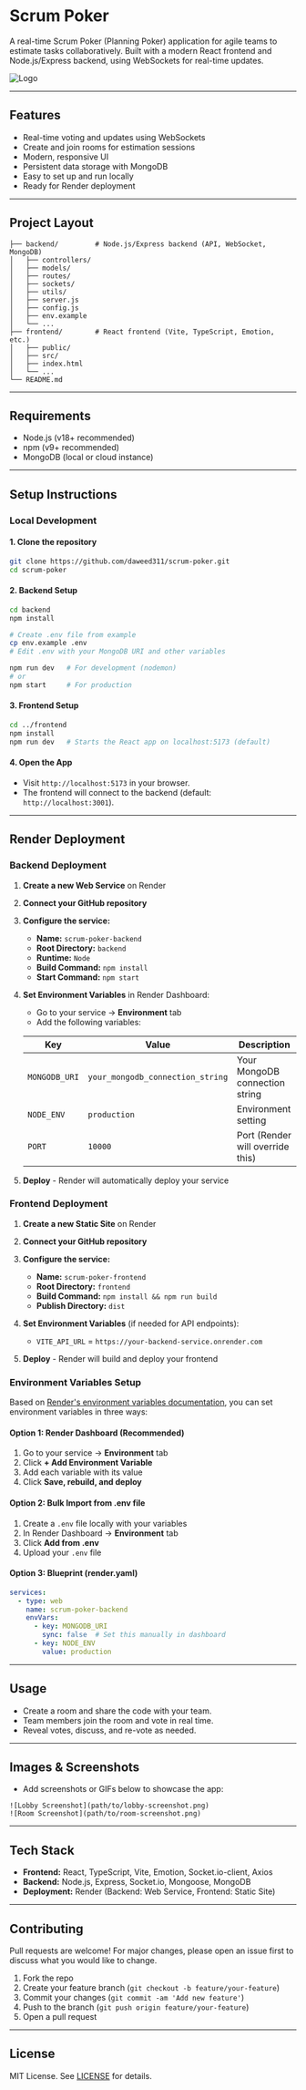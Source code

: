 # Scrum Poker

A real-time Scrum Poker (Planning Poker) application for agile teams to estimate tasks collaboratively. Built with a modern React frontend and Node.js/Express backend, using WebSockets for real-time updates.

![Logo](frontend/public/logo.svg)

---

## Features
- Real-time voting and updates using WebSockets
- Create and join rooms for estimation sessions
- Modern, responsive UI
- Persistent data storage with MongoDB
- Easy to set up and run locally
- Ready for Render deployment

---

## Project Layout

```
├── backend/         # Node.js/Express backend (API, WebSocket, MongoDB)
│   ├── controllers/
│   ├── models/
│   ├── routes/
│   ├── sockets/
│   ├── utils/
│   ├── server.js
│   ├── config.js
│   ├── env.example
│   └── ...
├── frontend/        # React frontend (Vite, TypeScript, Emotion, etc.)
│   ├── public/
│   ├── src/
│   ├── index.html
│   └── ...
└── README.md
```

---

## Requirements
- Node.js (v18+ recommended)
- npm (v9+ recommended)
- MongoDB (local or cloud instance)

---

## Setup Instructions

### Local Development

#### 1. Clone the repository
```bash
git clone https://github.com/daweed311/scrum-poker.git
cd scrum-poker
```

#### 2. Backend Setup
```bash
cd backend
npm install

# Create .env file from example
cp env.example .env
# Edit .env with your MongoDB URI and other variables

npm run dev   # For development (nodemon)
# or
npm start     # For production
```

#### 3. Frontend Setup
```bash
cd ../frontend
npm install
npm run dev   # Starts the React app on localhost:5173 (default)
```

#### 4. Open the App
- Visit `http://localhost:5173` in your browser.
- The frontend will connect to the backend (default: `http://localhost:3001`).

---

## Render Deployment

### Backend Deployment

1. **Create a new Web Service** on Render
2. **Connect your GitHub repository**
3. **Configure the service:**
   - **Name:** `scrum-poker-backend`
   - **Root Directory:** `backend`
   - **Runtime:** `Node`
   - **Build Command:** `npm install`
   - **Start Command:** `npm start`

4. **Set Environment Variables** in Render Dashboard:
   - Go to your service → **Environment** tab
   - Add the following variables:

   | Key | Value | Description |
   |-----|-------|-------------|
   | `MONGODB_URI` | `your_mongodb_connection_string` | Your MongoDB connection string |
   | `NODE_ENV` | `production` | Environment setting |
   | `PORT` | `10000` | Port (Render will override this) |

5. **Deploy** - Render will automatically deploy your service

### Frontend Deployment

1. **Create a new Static Site** on Render
2. **Connect your GitHub repository**
3. **Configure the service:**
   - **Name:** `scrum-poker-frontend`
   - **Root Directory:** `frontend`
   - **Build Command:** `npm install && npm run build`
   - **Publish Directory:** `dist`

4. **Set Environment Variables** (if needed for API endpoints):
   - `VITE_API_URL` = `https://your-backend-service.onrender.com`

5. **Deploy** - Render will build and deploy your frontend

### Environment Variables Setup

Based on [Render's environment variables documentation](https://render.com/docs/configure-environment-variables), you can set environment variables in three ways:

#### Option 1: Render Dashboard (Recommended)
1. Go to your service → **Environment** tab
2. Click **+ Add Environment Variable**
3. Add each variable with its value
4. Click **Save, rebuild, and deploy**

#### Option 2: Bulk Import from .env file
1. Create a `.env` file locally with your variables
2. In Render Dashboard → **Environment** tab
3. Click **Add from .env**
4. Upload your `.env` file

#### Option 3: Blueprint (render.yaml)
```yaml
services:
  - type: web
    name: scrum-poker-backend
    envVars:
      - key: MONGODB_URI
        sync: false  # Set this manually in dashboard
      - key: NODE_ENV
        value: production
```

---

## Usage
- Create a room and share the code with your team.
- Team members join the room and vote in real time.
- Reveal votes, discuss, and re-vote as needed.

---

## Images & Screenshots
- Add screenshots or GIFs below to showcase the app:

```
![Lobby Screenshot](path/to/lobby-screenshot.png)
![Room Screenshot](path/to/room-screenshot.png)
```

---

## Tech Stack
- **Frontend:** React, TypeScript, Vite, Emotion, Socket.io-client, Axios
- **Backend:** Node.js, Express, Socket.io, Mongoose, MongoDB
- **Deployment:** Render (Backend: Web Service, Frontend: Static Site)

---

## Contributing
Pull requests are welcome! For major changes, please open an issue first to discuss what you would like to change.

1. Fork the repo
2. Create your feature branch (`git checkout -b feature/your-feature`)
3. Commit your changes (`git commit -am 'Add new feature'`)
4. Push to the branch (`git push origin feature/your-feature`)
5. Open a pull request

---

## License
MIT License. See [LICENSE](LICENSE) for details.
